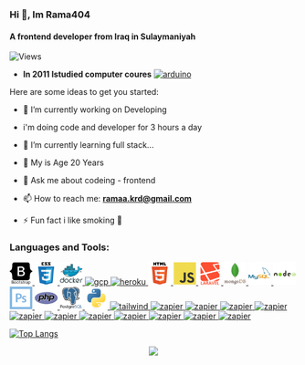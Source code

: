 <h3>Hi 👋, Im Rama404</h3>
<h4>A frontend developer from Iraq in Sulaymaniyah</h3>

![Views](https://komarev.com/ghpvc/?username=RaMa-404&color=green)
-  **In 2011 Istudied computer coures**
<a href="https://github.com/RaMa-404" target="_blank" rel="noreferrer"> <img src="https://cdn3.iconfinder.com/data/icons/freelancy-3d/512/2._Macbook.png" alt="arduino" width="200" height="200"/> </a>

Here are some ideas to get you started:

- 🔭 I’m currently working on Developing

-  i'm doing code and developer for 3 hours a day

- 🌱 I’m currently learning full stack...  

-  👤 My is Age 20 Years

- 💬 Ask me about codeing - frontend

- 📫 How to reach me: **ramaa.krd@gmail.com**

- ⚡ Fun fact i like smoking 🚬



<h3 align="left">Languages and Tools:</h3>
<p> <a href="https://getbootstrap.com" target="_blank" rel="noreferrer"> <img src="https://raw.githubusercontent.com/devicons/devicon/master/icons/bootstrap/bootstrap-plain-wordmark.svg" alt="bootstrap" width="40" height="40"/></a><a href="https://www.w3schools.com/css/" target="_blank" rel="noreferrer"> <img src="https://raw.githubusercontent.com/devicons/devicon/master/icons/css3/css3-original-wordmark.svg" alt="css3" width="40" height="40"/> </a> <a href="https://www.docker.com/" target="_blank" rel="noreferrer"> <img src="https://raw.githubusercontent.com/devicons/devicon/master/icons/docker/docker-original-wordmark.svg" alt="docker" width="40" height="40"/> </a> <a href="https://cloud.google.com" target="_blank" rel="noreferrer"> <img src="https://www.vectorlogo.zone/logos/google_cloud/google_cloud-icon.svg" alt="gcp" width="40" height="40"/> </a> <a href="https://heroku.com" target="_blank" rel="noreferrer"> <img src="https://www.vectorlogo.zone/logos/heroku/heroku-icon.svg" alt="heroku" width="40" height="40"/> </a> <a href="https://www.w3.org/html/" target="_blank" rel="noreferrer"> <img src="https://raw.githubusercontent.com/devicons/devicon/master/icons/html5/html5-original-wordmark.svg" alt="html5" width="40" height="40"/> </a> <a href="https://developer.mozilla.org/en-US/docs/Web/JavaScript" target="_blank" rel="noreferrer"> <img src="https://raw.githubusercontent.com/devicons/devicon/master/icons/javascript/javascript-original.svg" alt="javascript" width="40" height="40"/> </a> <a href="https://laravel.com/" target="_blank" rel="noreferrer"> <img src="https://raw.githubusercontent.com/devicons/devicon/master/icons/laravel/laravel-plain-wordmark.svg" alt="laravel" width="40" height="40"/> </a> <a href="https://www.mongodb.com/" target="_blank" rel="noreferrer"> <img src="https://raw.githubusercontent.com/devicons/devicon/master/icons/mongodb/mongodb-original-wordmark.svg" alt="mongodb" width="40" height="40"/> </a>  <a href="https://www.mysql.com/" target="_blank" rel="noreferrer"> <img src="https://raw.githubusercontent.com/devicons/devicon/master/icons/mysql/mysql-original-wordmark.svg" alt="mysql" width="40" height="40"/> </a> <a href="https://nodejs.org" target="_blank" rel="noreferrer"> <img src="https://raw.githubusercontent.com/devicons/devicon/master/icons/nodejs/nodejs-original-wordmark.svg" alt="nodejs" width="40" height="40"/> </a> <a href="https://www.photoshop.com/en" target="_blank" rel="noreferrer"> <img src="https://raw.githubusercontent.com/devicons/devicon/master/icons/photoshop/photoshop-line.svg" alt="photoshop" width="40" height="40"/> </a> <a href="https://www.php.net" target="_blank" rel="noreferrer"> <img src="https://raw.githubusercontent.com/devicons/devicon/master/icons/php/php-original.svg" alt="php" width="40" height="40"/> </a> <a href="https://www.postgresql.org" target="_blank" rel="noreferrer"> <img src="https://raw.githubusercontent.com/devicons/devicon/master/icons/postgresql/postgresql-original-wordmark.svg" alt="postgresql" width="40" height="40"/> </a> <a href="https://www.python.org" target="_blank" rel="noreferrer"> <img src="https://raw.githubusercontent.com/devicons/devicon/master/icons/python/python-original.svg" alt="python" width="40" height="40"/> </a> <a href="https://tailwindcss.com/" target="_blank" rel="noreferrer"> <img src="https://www.vectorlogo.zone/logos/tailwindcss/tailwindcss-icon.svg" alt="tailwind" width="40" height="40"/> </a> <a href="https://code.visualstudio.com/" target="_blank" rel="noreferrer"> <img src="https://www.vectorlogo.zone/logos/visualstudio_code/visualstudio_code-icon.svg" alt="zapier" width="40" height="40"/> </a> <a href="http://www.3u.com/" target="_blank" rel="noreferrer"> <img src="https://pbs.twimg.com/profile_images/662108693144686592/s1XHXp1D_400x400.png" alt="zapier" width="40" height="40"/> </a> <a href="https://www.canva.com/" target="_blank" rel="noreferrer"> <img src="https://www.vectorlogo.zone/logos/canva/canva-icon.svg" alt="zapier" width="40" height="40"/> </a> <a href="https://discord.js.org" target="_blank" rel="noreferrer"> <img src="https://www.vectorlogo.zone/logos/js_discord/js_discord-icon.svg" alt="zapier" width="40" height="40"/> </a> <a href="https://apple.com" target="_blank" rel="noreferrer"> <img src="https://www.vectorlogo.zone/logos/apple/apple-icon.svg" alt="zapier" width="40" height="40"/> </a> <a href="https://android.com" target="_blank" rel="noreferrer"> <img src="https://www.vectorlogo.zone/logos/android/android-icon.svg" alt="zapier" width="40" height="40"/> </a> <a href="https://www.microsoft.com/en-us/windows" target="_blank" rel="noreferrer"> <img src="https://upload.wikimedia.org/wikipedia/commons/thumb/5/5f/Windows_logo_-_2012.svg/1024px-Windows_logo_-_2012.svg.png" alt="zapier" width="40" height="40"/> </a> <a href="https://www.chrome.com" target="_blank" rel="noreferrer"> <img src="https://www.vectorlogo.zone/logos/google_chrome/google_chrome-icon.svg" alt="zapier" width="40" height="40"/> </a> <a href="https://ar.snap.com/lens-studio" target="_blank" rel="noreferrer"> <img src="https://www.vectorlogo.zone/logos/snapchat/snapchat-icon.svg" alt="zapier" width="40" height="40"/> </a> <a href="https://github.com/" target="_blank" rel="noreferrer"> <img src="https://www.vectorlogo.zone/logos/github/github-icon.svg" alt="zapier" width="40" height="40"/> </a> <a href="https://developer.android.com/" target="_blank" rel="noreferrer"> <img src="https://upload.wikimedia.org/wikipedia/commons/thumb/e/e3/Android_Studio_Icon_%282014-2019%29.svg/1200px-Android_Studio_Icon_%282014-2019%29.svg.png" alt="zapier" width="40" height="40"/> </a> </p>

<p><a href="https://github.com/RaMa-404"><img src="https://github-readme-stats.vercel.app/api/top-langs/?username=RaMa-404&amp;layout=compact" alt="Top Langs"></a></p></div> 

<p align="center"> 
<img src="https://svgshare.com/getbyhash/sha1-LHiWlhFDwXbNWTl0arAFCT37jkY=">
 </p>
